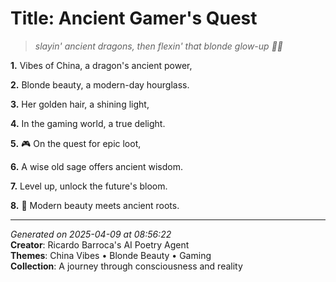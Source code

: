 # Title: Ancient Gamer's Quest

> *slayin' ancient dragons, then flexin' that blonde glow-up 💎🔥*

**1.** Vibes of China, a dragon's ancient power,


**2.** Blonde beauty, a modern-day hourglass.


**3.** Her golden hair, a shining light,


**4.** In the gaming world, a true delight.


**5.** 🎮 On the quest for epic loot,


**6.** A wise old sage offers ancient wisdom.


**7.** Level up, unlock the future's bloom.


**8.** 🌟 Modern beauty meets ancient roots.



---

*Generated on 2025-04-09 at 08:56:22*  
**Creator**: Ricardo Barroca's AI Poetry Agent  
**Themes**: China Vibes • Blonde Beauty • Gaming  
**Collection**: A journey through consciousness and reality